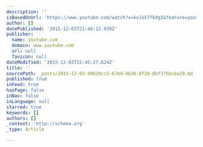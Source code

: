 ```yaml
---
description: ''
isBasedOnUrl: 'https://www.youtube.com/watch?v=kvJxX7fk0gI&feature=youtu.be'
author: []
datePublished: '2015-12-03T21:46:12.939Z'
publisher:
  name: youtube.com
  domain: www.youtube.com
  url: null
  favicon: null
dateModified: '2015-12-03T21:45:27.624Z'
title: ''
sourcePath: _posts/2015-12-03-99620cc5-67bd-4b38-8f28-8bf376bcba29.md
published: true
inFeed: true
hasPage: false
inNav: false
inLanguage: null
starred: true
keywords: []
authors: []
_context: 'http://schema.org'
_type: Article

---
```

